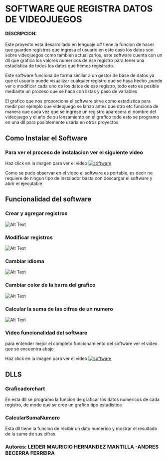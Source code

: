 # SOFTWARE QUE REGISTRA DATOS DE VIDEOJUEGOS
#### DESCRIPCION:
Este proyecto esta desarrollado en lenguaje c# tiene la funcion de hacer que guarden registros que ingresa el usuario en este caso los datos son sobre videojuegos como tambien actualizarlos, este software cuenta con un dll que grafica los valores numericos de ese registro para tener una estadistica de todos los datos que hemos registrado.

Este software funciona de forma similar a un gestor de base de datos ya que el usuario puede visualizar cualquier registro que se haya hecho ,puede ver o modificar cada uno de los datos de ese registro, todo esto es posible mediante un proceso que se hace con listas y paso de variables 

El grafico que nos proporciona el software sirve como estadistica para medir por ejemplo que videojuego se lanzo antes que otro etc 
funciona de manera que cada vez que se ingrese un registro aparecera el nombre del videojuego y el año de su lanzamiento en el grafico  todo esto se programo en una dll para posiblemente usarla en otros proyectos.


## Como Instalar el Software

### Para ver el proceso de instalacion ver el siguiente video


Haz click en la imagen para ver el video
[![software](https://www.aserconti.com/wp-content/uploads/2019/03/Instalacion-de-Software-1.png)](https://www.youtube.com/watch?v=7qiuKbkeqsY "Instalar software")


Como se pudo observar en el video el software es portable, es decir no requiere de ningun tipo de instalador basta con descargar el software y abrir el ejecutable

## Funcionalidad del software
### Crear y agregar registros
![Alt Text](https://media.giphy.com/media/dAbwITlK19oc6NXZlp/giphy.gif)


### Modificar registros
![Alt Text](https://media.giphy.com/media/W2cNKIYoUUcuAzSqlD/giphy.gif)

### Cambiar idioma
![Alt Text](https://media.giphy.com/media/Y0J7y2jev2IJ9gg3nV/giphy.gif)


### Cambiar color de la barra del grafico
![Alt Text](https://media.giphy.com/media/h4mDTDMWfJO2l8oLsf/giphy.gif)

### Calcular la suma de las cifras de un numero
![Alt Text](https://media.giphy.com/media/Tf8nUS2FcZEJ2BLBJL/giphy.gif)

### Video funcionalidad del software
para entender mejor el completo funcionamiento del software ver el video que se encuentra abajo

Haz click en la imagen para ver el video
[![software](https://lumen5.com/learn/wp-content/uploads/2019/01/How-to-make-click-worthy-videos.jpg)](https://www.youtube.com/watch?v=MVNQxfJcniM&t=49s " software funcionando")

## DLLS

### Graficadorchart

En esta dll se programo la funcion de graficar los datos numericos de cada registro, de modo que se cree un grafico tipo estadistica

### CalcularSumaNumero

Esta dll tiene la funcion de recibir un dato numerico y mostrar el resultado de la suma de sus cifras


### Autores: LEIDER MAURICIO HERNANDEZ MANTILLA -ANDRES BECERRA FERREIRA

